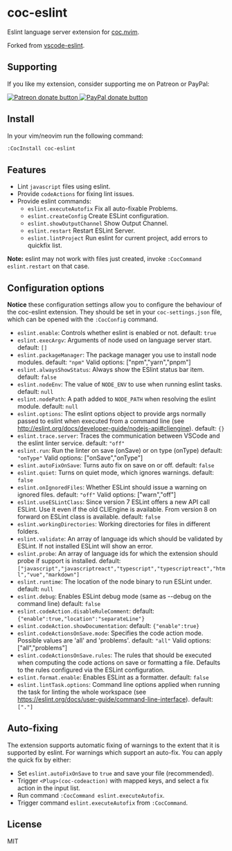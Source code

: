 # coc-eslint

Eslint language server extension for [coc.nvim](https://github.com/neoclide/coc.nvim).

Forked from [vscode-eslint](https://github.com/Microsoft/vscode-eslint).

## Supporting

If you like my extension, consider supporting me on Patreon or PayPal:

<a href="https://www.patreon.com/chemzqm"><img src="https://c5.patreon.com/external/logo/become_a_patron_button.png" alt="Patreon donate button" /> </a>
<a href="https://www.paypal.com/paypalme/chezqm"><img src="https://werwolv.net/assets/paypal_banner.png" alt="PayPal donate button" /> </a>

## Install

In your vim/neovim run the following command:

```sh
:CocInstall coc-eslint
```

## Features

- Lint `javascript` files using eslint.
- Provide `codeActions` for fixing lint issues.
- Provide eslint commands:
  - `eslint.executeAutofix` Fix all auto-fixable Problems.
  - `eslint.createConfig` Create ESLint configuration.
  - `eslint.showOutputChannel` Show Output Channel.
  - `eslint.restart` Restart ESLint Server.
  - `eslint.lintProject` Run eslint for current project, add errors to quickfix list.

**Note:** eslint may not work with files just created, invoke `:CocCommand eslint.restart` on that case.

## Configuration options

**Notice** these configuration settings allow you to configure the behaviour of the coc-eslint extension. They should be set in your `coc-settings.json` file, which can be opened with the `:CocConfig` command.

- `eslint.enable`: Controls whether eslint is enabled or not. default: `true`
- `eslint.execArgv`: Arguments of node used on language server start. default: `[]`
- `eslint.packageManager`: The package manager you use to install node modules. default: `"npm"`
  Valid options: ["npm","yarn","pnpm"]
- `eslint.alwaysShowStatus`: Always show the ESlint status bar item. default: `false`
- `eslint.nodeEnv`: The value of `NODE_ENV` to use when running eslint tasks. default: `null`
- `eslint.nodePath`: A path added to `NODE_PATH` when resolving the eslint module. default: `null`
- `eslint.options`: The eslint options object to provide args normally passed to eslint when executed from a command line (see http://eslint.org/docs/developer-guide/nodejs-api#cliengine). default: `{}`
- `eslint.trace.server`: Traces the communication between VSCode and the eslint linter service. default: `"off"`
- `eslint.run`: Run the linter on save (onSave) or on type (onType) default: `"onType"`
  Valid options: ["onSave","onType"]
- `eslint.autoFixOnSave`: Turns auto fix on save on or off. default: `false`
- `eslint.quiet`: Turns on quiet mode, which ignores warnings. default: `false`
- `eslint.onIgnoredFiles`: Whether ESLint should issue a warning on ignored files. default: `"off"`
  Valid options: ["warn","off"]
- `eslint.useESLintClass`: Since version 7 ESLint offers a new API call ESLint. Use it even if the old CLIEngine is available. From version 8 on forward on ESLint class is available. default: `false`
- `eslint.workingDirectories`: Working directories for files in different folders.
- `eslint.validate`: An array of language ids which should be validated by ESLint. If not installed ESLint will show an error.
- `eslint.probe`: An array of language ids for which the extension should probe if support is installed. default: `["javascript","javascriptreact","typescript","typescriptreact","html","vue","markdown"]`
- `eslint.runtime`: The location of the node binary to run ESLint under. default: `null`
- `eslint.debug`: Enables ESLint debug mode (same as --debug on the command line) default: `false`
- `eslint.codeAction.disableRuleComment`: default: `{"enable":true,"location":"separateLine"}`
- `eslint.codeAction.showDocumentation`: default: `{"enable":true}`
- `eslint.codeActionsOnSave.mode`: Specifies the code action mode. Possible values are 'all' and 'problems'. default: `"all"`
  Valid options: ["all","problems"]
- `eslint.codeActionsOnSave.rules`: The rules that should be executed when computing the code actions on save or formatting a file. Defaults to the rules configured via the ESLint configuration.
- `eslint.format.enable`: Enables ESLint as a formatter. default: `false`
- `eslint.lintTask.options`: Command line options applied when running the task for linting the whole workspace (see https://eslint.org/docs/user-guide/command-line-interface). default: `["."]`

## Auto-fixing

The extension supports automatic fixing of warnings to the extent that it is supported by eslint.
For warnings which support an auto-fix. You can apply the quick fix by either:

- Set `eslint.autoFixOnSave` to `true` and save your file (recommended).
- Trigger `<Plug>(coc-codeaction)` with mapped keys, and select a fix action in the input list.
- Run command `:CocCommand eslint.executeAutofix`.
- Trigger command `eslint.executeAutofix` from `:CocCommand`.

## License

MIT
